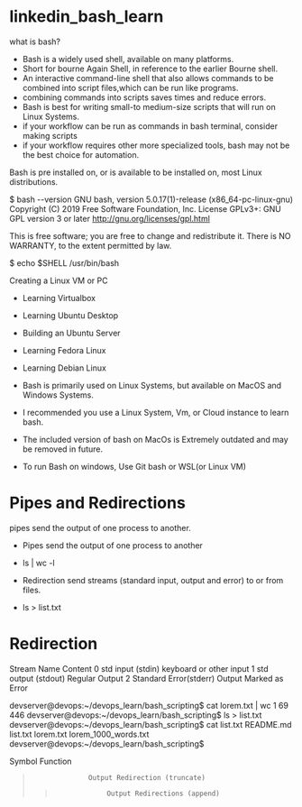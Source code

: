 # linkedin_bash_learn

what is bash?

* Bash is a widely used shell, available on many platforms.
* Short for bourne Again Shell, in reference to the earlier Bourne shell. 
* An interactive command-line shell that also allows commands to be combined into script files,which can be run like programs.
* combining commands into scripts saves times and reduce errors.
* Bash is best for writing small-to medium-size scripts that will run on Linux Systems.
* if your workflow can be run as commands in bash terminal, consider making scripts
* if your workflow requires other more specialized tools, bash may not be the best choice for automation.

Bash is pre installed on, or is available to be installed on, most Linux distributions. 


$ bash --version
GNU bash, version 5.0.17(1)-release (x86_64-pc-linux-gnu)
Copyright (C) 2019 Free Software Foundation, Inc.
License GPLv3+: GNU GPL version 3 or later <http://gnu.org/licenses/gpl.html>

This is free software; you are free to change and redistribute it.
There is NO WARRANTY, to the extent permitted by law.

$ echo $SHELL
/usr/bin/bash

Creating a Linux VM or PC

* Learning Virtualbox
* Learning Ubuntu Desktop
* Building an Ubuntu Server
* Learning Fedora Linux
* Learning Debian Linux

* Bash is primarily used on Linux Systems, but available on MacOS and Windows Systems. 
* I recommended you use a Linux System, Vm, or Cloud instance to learn bash. 
* The included version of bash on MacOs is Extremely outdated and may be removed in future. 
* To run Bash on windows, Use Git bash or WSL(or Linux VM)

# Pipes and Redirections

pipes send the output of one process to another.

* Pipes send the output of one process to another 

* ls | wc -l

* Redirection send streams (standard input, output and error) to or from files. 

* ls > list.txt

# Redirection

Stream          Name                                                       Content 
0           std input (stdin)                                         keyboard or other input
1           std output (stdout)                                       Regular Output
2           Standard Error(stderr)                                    Output Marked as Error


devserver@devops:~/devops_learn/bash_scripting$ cat lorem.txt | wc
      1      69     446
devserver@devops:~/devops_learn/bash_scripting$ ls > list.txt
devserver@devops:~/devops_learn/bash_scripting$ cat list.txt 
README.md
list.txt
lorem.txt
lorem_1000_words.txt
devserver@devops:~/devops_learn/bash_scripting$ 

Symbol              Function
>                   Output Redirection (truncate)
>>                  Output Redirections (append)

